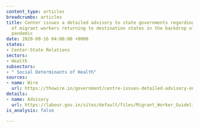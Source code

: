 ```yaml
---
content_type: articles
breadcrumbs: articles
title: Center issues a detailed advisory to state governments regarding the welfare
  of migrant workers returning to destination states in the backdrop of the Covid-19
  pandemic
date: 2020-09-16 04:00:00 +0000
states:
- Center-State Relations
sectors:
- Health
subsectors:
- " Social Determinants of Health"
sources:
- name: Wire
  url: https://thewire.in/government/centre-issues-detailed-advisory-on-migrant-workers-welfare
details:
- name: Advisory
  url: https://labour.gov.in/sites/default/files/Migrant_Worker_Guidelines.pdf
is_analysis: false

---
```

